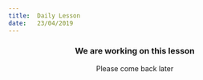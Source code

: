 ```yaml
---
title:  Daily Lesson
date:   23/04/2019
---
```


### <center>We are working on this lesson</center>
<center>Please come back later</center>